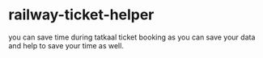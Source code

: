 # railway-ticket-helper
you can save time during tatkaal ticket booking as you can save your data and help to save your time as well.
